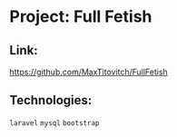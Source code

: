 # Project: Full Fetish

## Link: 
https://github.com/MaxTitovitch/FullFetish

## Technologies:
`laravel` `mysql` `bootstrap`

